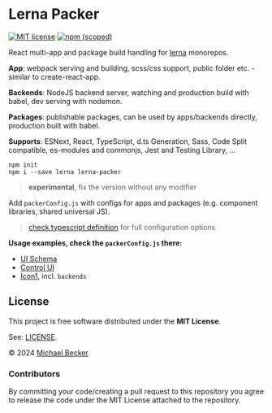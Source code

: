 # Lerna Packer

[![MIT license](https://img.shields.io/npm/l/@ui-schema/ui-schema?style=flat-square)](https://github.com/ui-schema/ui-schema/blob/master/LICENSE)
[![npm (scoped)](https://img.shields.io/npm/v/lerna-packer?style=flat-square)](https://www.npmjs.com/package/lerna-packer)

React multi-app and package build handling for [lerna](https://github.com/lerna/lerna) monorepos.

**App**: webpack serving and building, scss/css support, public folder etc. - similar to create-react-app.

**Backends**: NodeJS backend server, watching and production build with babel, dev serving with nodemon.

**Packages**: publishable packages, can be used by apps/backends directly, production built with babel.

**Supports**: ESNext, React, TypeScript, d.ts Generation, Sass, Code Split compatible, es-modules and commonjs, Jest and Testing Library, ...

    npm init
    npm i --save lerna lerna-packer

> **experimental**, fix the version without any modifier

Add `packerConfig.js` with configs for apps and packages (e.g. component libraries, shared universal JS).

> [check typescript definition](https://github.com/elbakerino/lerna-packer/blob/master/index.d.ts) for full configuration options

**Usage examples, check the `packerConfig.js` there:**

- [UI Schema](https://github.com/ui-schema/ui-schema)
- [Control UI](https://github.com/control-ui/control-ui)
- [Icon1](https://github.com/bemit/icon1), incl. `backends`

## License

This project is free software distributed under the **MIT License**.

See: [LICENSE](LICENSE).

© 2024 [Michael Becker](https://i-am-digital.eu)

### Contributors

By committing your code/creating a pull request to this repository you agree to release the code under the MIT License attached to the repository.
